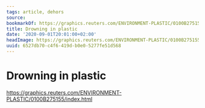 ```yaml
---
tags: article, dehors
source:
bookmarkOf: https://graphics.reuters.com/ENVIRONMENT-PLASTIC/0100B275155/index.html
title: Drowning in plastic
date: '2020-09-01T20:01:00+02:00'
headImage: https://graphics.reuters.com/ENVIRONMENT-PLASTIC/0100B275155/images/share-card.png
uuid: 6527db70-c4f6-419d-b0e0-5277fe51d568
---
```


# Drowning in plastic
https://graphics.reuters.com/ENVIRONMENT-PLASTIC/0100B275155/index.html
